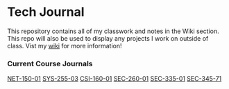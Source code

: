 # Tech Journal 

This repository contains all of my classwork and notes in the Wiki section. This repo will also be used to display any projects I work on outside of class. Vist my [wiki][] for more information! 

[wiki]: https://github.com/morgan-hanrahan/tech-journal/wiki/

### Current Course Journals
[NET-150-01][]
[SYS-255-03][]
[CSI-160-01][]
[SEC-260-01][]
[SEC-335-01][]
[SEC-345-71][]


[NET-150-01]: https://github.com/morgan-hanrahan/Tech-Journal/wiki/NET-150-01
[SYS-255-03]: https://github.com/morgan-hanrahan/Tech-Journal/wiki/SYS-255-03
[CSI-160-01]: https://github.com/morgan-hanrahan/Tech-Journal/wiki/CSI-160-01
[SEC-260-01]: https://github.com/morgan-hanrahan/Tech-Journal/wiki/SEC-260-01
[SEC-335-01]: https://github.com/morgan-hanrahan/Tech-Journal/wiki/SEC-335-01
[SEC-345-71]: https://github.com/morgan-hanrahan/Tech-Journal/wiki/SEC-345-71
